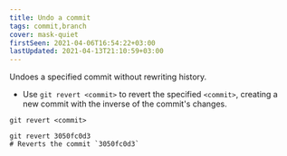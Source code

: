 ```yaml
---
title: Undo a commit
tags: commit,branch
cover: mask-quiet
firstSeen: 2021-04-06T16:54:22+03:00
lastUpdated: 2021-04-13T21:10:59+03:00
---
```


Undoes a specified commit without rewriting history.

- Use `git revert <commit>` to revert the specified `<commit>`, creating a new commit with the inverse of the commit's changes.

```shell
git revert <commit>
```

```shell
git revert 3050fc0d3
# Reverts the commit `3050fc0d3`
```
